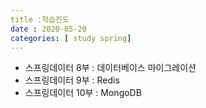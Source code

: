 ```yaml
---
title :학습진도
date : 2020-05-20
categories: [ study spring]
---
```

+ 스프링데이터 8부 : 데이터베이스 마이그레이션
+ 스프링데이터 9부 : Redis
+ 스프링데이터 10부 : MongoDB
